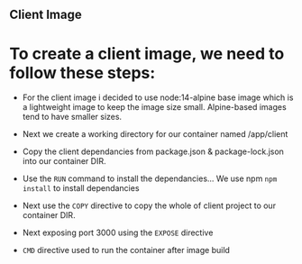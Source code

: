 ## Client Image
# To create a client image, we need to follow these steps:

- For the client image i decided to use node:14-alpine base image which is a lightweight image to keep the image size small. Alpine-based    images tend to have smaller sizes.

- Next we create a working directory for our container named /app/client

- Copy the client dependancies from package.json & package-lock.json into our container DIR.

- Use the `RUN` command to install the dependancies... We use npm `npm install` to install dependancies

- Next use the `COPY` directive to copy the whole of client project to our container DIR.

- Next exposing port 3000 using the `EXPOSE` directive

-  `CMD` directive used to run the container after image build
